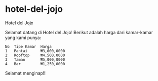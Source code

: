 # hotel-del-jojo

Hotel del Jojo

Selamat datang di Hotel del Jojo! Berikut adalah harga dari kamar-kamar yang kami punya:

  	No  Tipe Kamar  Harga
	1   Pantai      ₩3,000,0000
  	2   Rooftop     ₩4,500,0000
 	3   Taman       ₩5,000,0000
  	4   Bar         ₩1,250,0000
Selamat menginap!!
